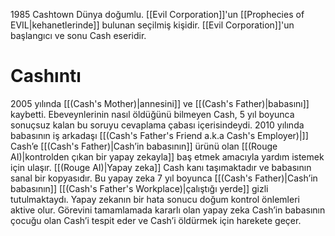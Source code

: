 1985 Cashtown Dünya doğumlu. [[Evil Corporation]]'un [[Prophecies of EVIL|kehanetlerinde]] bulunan seçilmiş kişidir. [[Evil Corporation]]'un başlangıcı ve sonu Cash eseridir.
# Cashıntı
2005 yılında [[(Cash's Mother)|annesini]] ve [[(Cash's Father)|babasını]] kaybetti. Ebeveynlerinin nasıl öldüğünü bilmeyen Cash, 5 yıl boyunca sonuçsuz kalan bu soruyu cevaplama çabası içerisindeydi. 2010 yılında babasının iş arkadaşı [[(Cash's Father's Friend a.k.a Cash's Employer)|<isim>]] Cash’e [[(Cash's Father)|Cash’in babasının]] ürünü olan [[(Rouge AI)|kontrolden çıkan bir yapay zekayla]] baş etmek amacıyla yardım istemek için ulaşır. [[(Rouge AI)|Yapay zeka]] Cash kanı taşımaktadır ve babasının sanal bir kopyasıdır. Bu yapay zeka 7 yıl boyunca [[(Cash's Father)|Cash’in babasının]] [[(Cash's Father's Workplace)|çalıştığı yerde]] gizli tutulmaktaydı. Yapay zekanın bir hata sonucu doğum kontrol önlemleri aktive olur. Görevini tamamlamada kararlı olan yapay zeka Cash’in babasının çocuğu olan Cash’i tespit eder ve Cash’i öldürmek için harekete geçer.